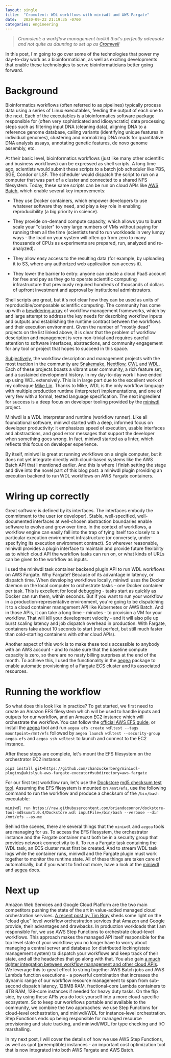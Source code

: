 ```yaml
---
layout: single
title:  "Cromulent: WDL workflows with miniwdl and AWS Fargate"
date:   2020-09-23 21:19:35 -0700
categories: engineering
---
```


> *Cromulent: a workflow management toolkit that's perfectly adequate and not quite as daunting to set up as [Cromwell](https://cromwell.readthedocs.io/)*

In this post, I'm going to go over some of the technologies that power my day-to-day work as a bioinformatician, as well
as exciting developments that enable these technologies to serve bioinformaticians better going forward.

# Background
Bioinformatics workflows (often referred to as pipelines) typically process data using a series of Linux executables,
feeding the output of each one to the next. Each of the executables is a bioinformatics software package responsible for
(often very sophisticated and idiosyncratic) data processing steps such as filtering input DNA (cleaning data), aligning
DNA to a reference genome database, calling variants (identifying unique features in individual genomes), clustering
and normalizing DNA reads for quantitative DNA analysis assays, annotating genetic features, de novo genome assembly, etc.

At their basic level, bioinformatics workflows (just like many other scientific and business workflows) can be expressed
as shell scripts. A long time ago, scientists would submit these scripts to a batch job scheduler like
PBS, SGE, Condor or LSF. The scheduler would dispatch the script to run on a computer that was part of a cluster and
connected to a shared NFS filesystem. Today, these same scripts can be run on cloud APIs like
[AWS Batch](https://aws.amazon.com/batch/), which enable several key improvements:

- They use Docker containers, which empower developers to use whatever software they need, and play a key role in
  enabling reproducibility (a big priority in science).

- They provide on-demand compute capacity, which allows you to burst scale your "cluster" to very large numbers of VMs
  without paying for running them all the time (scientists tend to run workloads in very lumpy ways - the load on your
  system will often go from zero to many thousands of CPUs as experiments are prepared, run, analyzed and re-analyzed).

- They allow easy access to the resulting data (for example, by uploading it to S3, where any authorized web application
  can access it).

- They lower the barrier to entry: anyone can create a cloud PaaS account for free and pay as they go to operate
  scientific computing infrastructure that previously required hundreds of thousands of dollars of upfront investment
  and approval by institutional administrators.

Shell scripts are great, but it's not clear how they can be used as units of reproducible/composable scientific
computing. The community has come up with a
[bewildering array](https://github.com/common-workflow-language/common-workflow-language/wiki/Existing-Workflow-systems)
of workflow management frameworks, which by and large attempt to address the key needs for describing workflow inputs
and outputs and establishing the runtime contract between the workflows and their execution environment. Given the
number of "mostly dead" projects on the list linked above, it is clear that the problem of workflow description and
management is very non-trivial and requires careful attention to software interfaces, abstractions, and community
engagement for any tool or project that hopes to succeed in this space.

[Subjectively](https://www.nature.com/articles/s41592-020-0886-9), the workflow description and management projects
with the most traction in the community are [Snakemake](https://snakemake.readthedocs.io/en/stable/),
[Nextflow](https://www.nextflow.io/), [CWL](https://www.commonwl.org/) and [WDL](https://openwdl.org/). Each of these 
projects boasts a vibrant user community, a rich feature set, and a sustained development history. In my day-to-day work
I have ended up using WDL extensively. This is in large part due to the excellent work of my colleague
[Mike Lin](https://www.mlin.net/). Thanks to Mike, WDL is the only workflow language with multiple production runtime
(interpreter) implementations, and one of very few with a formal, tested language specification. The next ingredient for
success is a deep focus on developer tooling provided by the [miniwdl](https://github.com/chanzuckerberg/miniwdl)
project.

Miniwdl is a WDL interpreter and runtime (workflow runner). Like all foundational software, miniwdl started with a deep,
informed focus on developer productivity: it emphasizes speed of execution, usable interfaces and abstractions, and
good error messages that support the developer when something goes wrong. In fact, miniwdl started as a linter, which
reflects this focus on developer experience.

By itself, miniwdl is great at running workflows on a single computer, but it does not yet integrate directly with
cloud-based systems like the AWS Batch API that I mentioned earlier. And this is where I finish setting the stage and
dive into the novel part of this blog post: a miniwdl plugin providing an execution backend to run WDL workflows on AWS
Fargate containers.

# Wiring up correctly
Great software is defined by its interfaces. The interfaces embody the commitment to the user (or developer). Stable,
well-specified, well-documented interfaces at well-chosen abstraction boundaries enable software to evolve and grow over
time. In the context of workflows, a workflow engine can easily fall into the trap of tying itself too closely to a
particular execution environment infrastructure (or conversely, under-specifying its execution environment contract). So
wherever reasonable, miniwdl provides a plugin interface to maintain and provide future flexibility as to which cloud
API the workflow tasks can run on, or what kinds of URLs can be given to the workflow as inputs.

I used the miniwdl task container backend plugin API to run WDL workflows on AWS Fargate. Why Fargate? Because of its
advantage in latency, or dispatch time. When developing workflows locally, miniwdl uses the Docker daemon on the local
computer to orchestrate tasks - one Docker container per task. This is excellent for local debugging - tasks start as
quickly as Docker can run them, within seconds. But if you want to run your workflow in a production-representative
environment, you're going to be dispatching it to a cloud container management API like Kubernetes or AWS Batch. And
in those APIs, it can take a long time - minutes - to provision a VM for your workflow. That will kill your development
velocity - and it will also pile up burst scaling latency and job dispatch overhead in production. With Fargate,
containers take about 10 seconds to start (not perfect, but still much faster than cold-starting containers with other
cloud APIs).

Another aspect of this work is to make these tools accessible to anybody with an AWS account - and to make sure that
the baseline compute capacity is zero, so there are no nasty billing surprises at the end of the month. To achieve this,
I used the functionality in the [aegea](https://github.com/kislyuk/aegea) package to enable automatic provisioning of a
Fargate ECS cluster and its associated resources.

# Running the workflow
So what does this look like in practice? To get started, we first need to create an Amazon EFS filesystem which will be
used to handle inputs and outputs for our workflow, and an Amazon EC2 instance which will orchestrate the workflow. You
can follow the [official AWS EFS guide](https://docs.aws.amazon.com/efs/latest/ug/getting-started.html), or install the
[aegea](https://github.com/kislyuk/aegea) tool and run `aegea efs create wdltest --tags mountpoint=/mnt/efs` followed by
`aegea launch wdltest --security-group aegea.efs` and `aegea ssh wdltest` to launch and connect to the EC2 instance.

After these steps are complete, let's mount the EFS filesystem on the orchestrator EC2 instance:

```
pip3 install git+https://github.com/chanzuckerberg/miniwdl-plugins@akislyuk-aws-fargate-executor#subdirectory=aws-fargate
```

For our first test workflow run, let's use the [Dockstore](https://dockstore.org/)
[md5 checksum test tool](https://github.com/briandoconnor/dockstore-tool-md5sum). Assuming the EFS filesystem is mounted
on `/mnt/efs`, use the following command to run the workflow and produce a checksum of the `/bin/bash` executable:

```
miniwdl run https://raw.githubusercontent.com/briandoconnor/dockstore-tool-md5sum/1.0.4/Dockstore.wdl inputFile=/bin/bash --verbose --dir /mnt/efs --as-me
```

Behind the scenes, there are several things that the `miniwdl` and `aegea` tools are managing for us. To access the EFS
filesystem, the orchestrator instance and the Fargate container must both be in a security group that provides network
connectivity to it. To run a Fargate task containing the WDL task, an ECS cluster must first be created. And to stream
WDL task logs while the container runs, miniwdl and the Fargate plugin must work together to monitor the runtime state.
All of these things are taken care of automatically, but if you want to find out more, have a look at the
[miniwdl](https://miniwdl.readthedocs.io/en/latest/WDL.html) and [aegea](https://github.com/kislyuk/aegea) docs.

# Next up
Amazon Web Services and Google Cloud Platform are the two main competitors pushing the state of the art in value-added
managed cloud orchestration services.
[A recent post by Tim Bray](https://www.tbray.org/ongoing/When/202x/2020/09/21/AWS-Step-Functions-vs-GCP-Workflows)
sheds some light on the "cloud glue" level workflow orchestration services that Amazon and Google provide, their advantages
and drawbacks. In production workloads that I am responsible for, we use AWS Step Functions to orchestrate cloud-level
workflows. This approach makes the managed API itself responsible for the top level state of your workflow; you no longer
have to worry about managing a central server and database (or distributed locking/state management system) to dispatch
your workflows and keep track of their state, and all the headaches that go along with that. You also gain
[a much tighter integration between workflow management and other cloud APIs](https://docs.aws.amazon.com/step-functions/latest/dg/concepts-service-integrations.html).
We leverage this to great effect to string together AWS Batch jobs and AWS Lambda function executions - a powerful combination
that increases the dynamic range of our workflow resource management to span from sub-second dispatch latency, 128MB RAM,
fractional-core Lambda containers to 4TB RAM, 128-core instances if needed for heavy duty tasks. On the flip side, by using
these APIs you do lock yourself into a more cloud-specific ecosystem. So to keep our workflows portable and available to
the community, we combine the two approaches: we use Step Functions for cloud-level orchestration, and miniwdl/WDL for
instance-level orchestration. Step Functions ends up being responsible for managed resource provisioning and state tracking,
and miniwdl/WDL for type checking and I/O marshalling.

In my next post, I will cover the details of how we use AWS Step Functions, as well as spot (preemptible) instances - an
important cost optimization tool that is now integrated into both AWS Fargate and AWS Batch.
